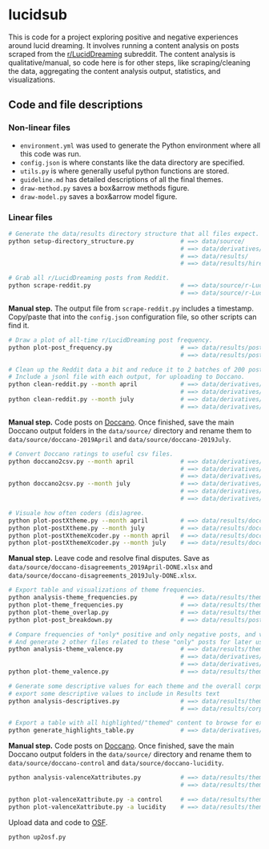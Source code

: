 # lucidsub

This is code for a project exploring positive and negative experiences around lucid dreaming. It involves running a content analysis on posts scraped from the [r/LucidDreaming](https://www.reddit.com/r/LucidDreaming/) subreddit. The content analysis is qualitative/manual, so code here is for other steps, like scraping/cleaning the data, aggregating the content analysis output, statistics, and visualizations. 



## Code and file descriptions


### Non-linear files

* `environment.yml` was used to generate the Python environment where all this code was run.
* `config.json` is where constants like the data directory are specified.
* `utils.py` is where generally useful python functions are stored.
* `guideline.md` has detailed descriptions of all the final themes.
* `draw-method.py` saves a box&arrow methods figure.
* `draw-model.py` saves a box&arrow model figure.


### Linear files

```bash
# Generate the data/results directory structure that all files expect.
python setup-directory_structure.py             # ==> data/source/
                                                # ==> data/derivatives/
                                                # ==> data/results/
                                                # ==> data/results/hires/

# Grab all r/LucidDreaming posts from Reddit.
python scrape-reddit.py                         # ==> data/source/r-LucidDreaming_<timestamp>.csv
                                                # ==> data/source/r-LucidDreaming_<timestamp>.pkl
```

**Manual step.** The output file from `scrape-reddit.py` includes a timestamp. Copy/paste that into the `config.json` configuration file, so other scripts can find it.

```bash
# Draw a plot of all-time r/LucidDreaming post frequency.
python plot-post_frequency.py                   # ==> data/results/post-frequency.png
                                                # ==> data/results/post-frequency.txt

# Clean up the Reddit data a bit and reduce it to 2 batches of 200 posts.
# Include a jsonl file with each output, for uploading to Doccano.
python clean-reddit.py --month april            # ==> data/derivatives/r-LucidDreaming_2019April+200.csv
                                                # ==> data/derivatives/r-LucidDreaming_2019April+200.jsonl
python clean-reddit.py --month july             # ==> data/derivatives/r-LucidDreaming_2019July+200.csv
                                                # ==> data/derivatives/r-LucidDreaming_2019July+200.jsonl
```

**Manual step.** Code posts on [Doccano](https://doccano.herokuapp.com/). Once finished, save the main Doccano output folders in the `data/source/` directory and rename them to `data/source/doccano-2019April` and `data/source/doccano-2019July`.

```bash
# Convert Doccano ratings to useful csv files.
python doccano2csv.py --month april             # ==> data/derivatives/doccano-postXtheme_2019April.csv
                                                # ==> data/derivatives/doccano-postXthemeXcoder_2019April.csv
                                                # ==> data/derivatives/doccano-disagreements_2019April.csv
python doccano2csv.py --month july              # ==> data/derivatives/doccano-postXtheme_2019July.csv
                                                # ==> data/derivatives/doccano-postXthemeXcoder_2019July.csv
                                                # ==> data/derivatives/doccano-disagreements_2019July.csv

# Visuale how often coders (dis)agree.
python plot-postXtheme.py --month april         # ==> data/results/doccano-postXtheme_2019April.png
python plot-postXtheme.py --month july          # ==> data/results/doccano-postXtheme_2019July.png
python plot-postXthemeXcoder.py --month april   # ==> data/results/doccano-postXthemeXcoder_2019April.png
python plot-postXthemeXcoder.py --month july    # ==> data/results/doccano-postXthemeXcoder_2019July.png
```

**Manual step.** Leave code and resolve final disputes. Save as `data/source/doccano-disagreements_2019April-DONE.xlsx` and `data/source/doccano-disagreements_2019July-DONE.xlsx`.

```bash
# Export table and visualizations of theme frequencies.
python analysis-theme_frequencies.py            # ==> data/results/themes-frequencies.csv
python plot-theme_frequencies.py                # ==> data/results/themes-frequencies.png
python plot-theme_overlap.py                    # ==> data/results/themes-overlap.png
python plot-post_breakdown.py                   # ==> data/results/post-breakdown.png

# Compare frequencies of *only* positive and only negative posts, and visualize.
# And generate 2 other files related to these "only" posts for later use.
python analysis-theme_valence.py                # ==> data/results/themes-valence.csv
                                                # ==> data/derivatives/themes-valence.json
                                                # ==> data/derivatives/themes-valence.jsonl
python plot-theme_valence.py                    # ==> data/results/themes-valence.png

# Generate some descriptive values for each theme and the overall corpus.
# export some descriptive values to include in Results text
python analysis-descriptives.py                 # ==> data/results/themes-descriptives.csv
                                                # ==> data/results/corpus-descriptives.csv

# Export a table with all highlighted/"themed" content to browse for examples.
python generate_highlights_table.py             # ==> data/derivatives/themes-highlights.csv
```

**Manual step.** Code posts on [Doccano](https://doccano.herokuapp.com/). Once finished, save the main Doccano output folders in the `data/source/` directory and rename them to `data/source/doccano-control` and `data/source/doccano-lucidity`.

```bash
python analysis-valenceXattributes.py           # ==> data/results/themes-valenceXattribute_freqs.csv
                                                # ==> data/results/themes-valenceXattribute_stats.csv

python plot-valenceXattribute.py -a control     # ==> data/results/themes-valenceXattribute_control.png
python plot-valenceXattribute.py -a lucidity    # ==> data/results/themes-valenceXattribute_lucidity.png
```

Upload data and code to [OSF](https://osf.io/bce8y/).

```bash
python up2osf.py
```